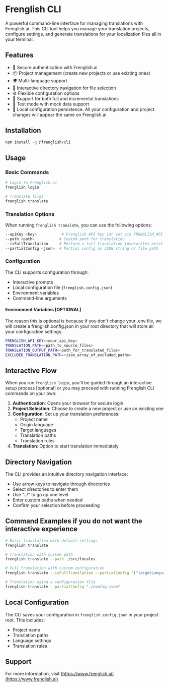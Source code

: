 # Frenglish CLI

A powerful command-line interface for managing translations with Frenglish.ai. This CLI tool helps you manage your translation projects, configure settings, and generate translations for your localization files all in your terminal.

## Features

- 🔐 Secure authentication with Frenglish.ai
- 📦 Project management (create new projects or use existing ones)
- 🌍 Multi-language support
- 📂 Interactive directory navigation for file selection
- ⚙️ Flexible configuration options
- 🔄 Support for both full and incremental translations
- 🧪 Test mode with mock data support
- 💾 Local configuration persistence. All your configuration and project changes will appear the same on Frenglish.ai

## Installation

```bash
npm install -g @frenglish/cli
```

## Usage

### Basic Commands

```bash
# Login to Frenglish.ai
frenglish login

# Translate files
frenglish translate
```

### Translation Options

When running `frenglish translate`, you can use the following options:

```bash
--apiKey <key>           # Frenglish API key (or set via FRENGLISH_API_KEY)
--path <path>           # Custom path for translation
--isFullTranslation     # Perform a full translation (overwrites existing translations)
--partialConfig <json>  # Partial config as JSON string or file path
```

### Configuration

The CLI supports configuration through:
- Interactive prompts
- Local configuration file (`frenglish.config.json`)
- Environment variables
- Command-line arguments

#### Environment Variables [OPTIONAL]

The reason this is optional is because if you don't change your .env file, we will create a frenglish.config.json in your root directory that will store all your configuration settings.

```bash
FRENGLISH_API_KEY=<your_api_key>
TRANSLATION_PATH=<path_to_source_files>
TRANSLATION_OUTPUT_PATH=<path_for_translated_files>
EXCLUDED_TRANSLATION_PATH=<json_array_of_excluded_paths>
```

## Interactive Flow

When you run `frenglish login`, you'll be guided through an interactive setup process [optional] or you may proceed with running Frenglish CLI commands on your own:

1. **Authentication**: Opens your browser for secure login
2. **Project Selection**: Choose to create a new project or use an existing one
3. **Configuration**: Set up your translation preferences:
   - Project name
   - Origin language
   - Target languages
   - Translation paths
   - Translation rules
4. **Translation**: Option to start translation immediately

## Directory Navigation

The CLI provides an intuitive directory navigation interface:
- Use arrow keys to navigate through directories
- Select directories to enter them
- Use "../" to go up one level
- Enter custom paths when needed
- Confirm your selection before proceeding

## Command Examples if you do not want the interactive experience

```bash
# Basic translation with default settings
frenglish translate

# Translation with custom path
frenglish translate --path ./src/locales

# Full translation with custom configuration
frenglish translate --isFullTranslation --partialConfig '{"targetLanguages":["fr","es"]}'

# Translation using a configuration file
frenglish translate --partialConfig "./config.json"
```

## Local Configuration

The CLI saves your configuration in `frenglish.config.json` in your project root. This includes:
- Project name
- Translation paths
- Language settings
- Translation rules

## Support

For more information, visit [https://www.frenglish.ai](https://www.frenglish.ai) 